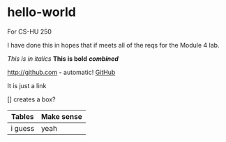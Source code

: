 # hello-world
For CS-HU 250

I have done this in hopes that if meets all of the reqs for the Module 4 lab.


*This is in italics*
**This is bold**
_**combined**_

http://github.com - automatic!
[GitHub](http://github.com)

It is just a link

[] creates a box?

Tables | Make sense
-------|-----------
i guess| yeah

